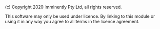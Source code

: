 (c) Copyright 2020 Imminently Pty Ltd, all rights reserved.

This software may only be used under licence. By linking to this module or using it in any way you agree to all terms in the licence agreement. 